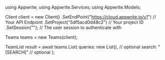 using Appwrite;
using Appwrite.Services;
using Appwrite.Models;

Client client = new Client()
    .SetEndPoint("https://cloud.appwrite.io/v1") // Your API Endpoint
    .SetProject("5df5acd0d48c2") // Your project ID
    .SetSession(""); // The user session to authenticate with

Teams teams = new Teams(client);

TeamList result = await teams.List(
    queries: new List<string>(), // optional
    search: "[SEARCH]" // optional
);